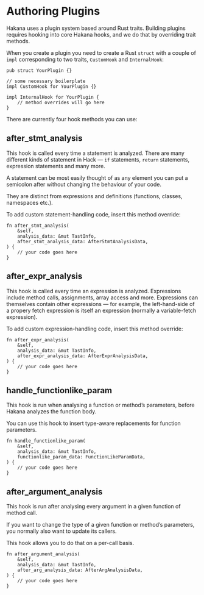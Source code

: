 # Authoring Plugins

Hakana uses a plugin system based around Rust traits. Building plugins requires hooking into core Hakana hooks, and we do that by overriding trait methods.

When you create a plugin you need to create a Rust `struct` with a couple of `impl` corresponding to two traits, `CustomHook` and `InternalHook`:

```
pub struct YourPlugin {}

// some necessary boilerplate
impl CustomHook for YourPlugin {}

impl InternalHook for YourPlugin {
    // method overrides will go here
}
```

There are currently four hook methods you can use:

## after_stmt_analysis

This hook is called every time a statement is analyzed. There are many different kinds of statement in Hack — `if` statements, `return` statements, expression statements and many more.

A statement can be most easily thought of as any element you can put a semicolon after without changing the behaviour of your code.

They are distinct from expressions and definitions (functions, classes, namespaces etc.).

To add custom statement-handling code, insert this method override:

```
fn after_stmt_analysis(
    &self,
    analysis_data: &mut TastInfo,
    after_stmt_analysis_data: AfterStmtAnalysisData,
) {
    // your code goes here
}
```

## after_expr_analysis

This hook is called every time an expression is analyzed. Expressions include method calls, assignments, array access and more. Expressions can themselves contain other expressions — for example, the left-hand-side of a propery fetch expression is itself an expression (normally a variable-fetch expression).

To add custom expression-handling code, insert this method override:

```
fn after_expr_analysis(
    &self,
    analysis_data: &mut TastInfo,
    after_expr_analysis_data: AfterExprAnalysisData,
) {
    // your code goes here
}
```

## handle_functionlike_param

This hook is run when analysing a function or method’s parameters, before Hakana analyzes the function body.

You can use this hook to insert type-aware replacements for function parameters.

```
fn handle_functionlike_param(
    &self,
    analysis_data: &mut TastInfo,
    functionlike_param_data: FunctionLikeParamData,
) {
    // your code goes here
}
```

## after_argument_analysis

This hook is run after analysing every argument in a given function of method call.

If you want to change the type of a given function or method’s parameters, you normally also want to update its callers.

This hook allows you to do that on a per-call basis.

```
fn after_argument_analysis(
    &self,
    analysis_data: &mut TastInfo,
    after_arg_analysis_data: AfterArgAnalysisData,
) {
    // your code goes here
}
```
